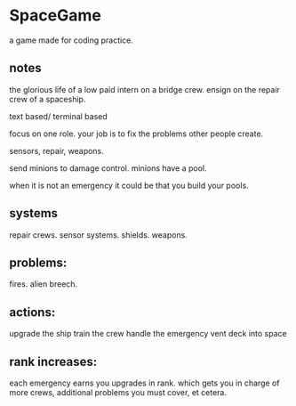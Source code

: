 # SpaceGame
a game made for coding practice.

## notes
the glorious life of a low paid intern on a bridge crew.
ensign on the repair crew of a spaceship.

text based/ terminal based

focus on one role.  your job is to fix the problems other people create.

sensors, repair, weapons.

send minions to damage control.  minions have a pool.  

when it is not an emergency it could be that you build your pools.  

## systems
repair crews.
sensor systems.
shields.
weapons.

## problems:
fires.
alien breech.

## actions:
upgrade the ship
train the crew
handle the emergency
vent deck into space

## rank increases:
each emergency earns you upgrades in rank.  which gets you in charge of more crews, additional problems you must cover, et cetera.






